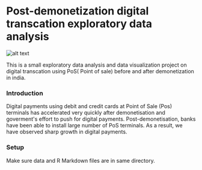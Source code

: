 # Post-demonetization digital transcation exploratory data analysis 
![alt text](http://blog.unibulmerchantservices.com/wp-content/uploads/2011/09/POS-Terminal-Risk-Management-Rules-You-Need-to-Know.jpg)

This is a small exploratory data analysis and data visualization project on digital transcation using PoS( Point of sale) before and after demonetization in india.

### Introduction
Digital payments using debit and credit cards at Point of Sale (Pos) terminals has accelerated very quickly after demonetisation and goverment's effort to push for digital payments. Post-demonetisation, banks have been able to install large number of PoS terminals. As a result, we have observed sharp growth in digital payments.


### Setup
Make sure data and R Markdown files are in same directory. 


